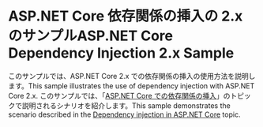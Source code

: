 # <a name="aspnet-core-dependency-injection-2x-sample"></a><span data-ttu-id="82c88-101">ASP.NET Core 依存関係の挿入の 2.x のサンプル</span><span class="sxs-lookup"><span data-stu-id="82c88-101">ASP.NET Core Dependency Injection 2.x Sample</span></span>

<span data-ttu-id="82c88-102">このサンプルでは、ASP.NET Core 2.x での依存関係の挿入の使用方法を説明します。</span><span class="sxs-lookup"><span data-stu-id="82c88-102">This sample illustrates the use of dependency injection with ASP.NET Core 2.x.</span></span> <span data-ttu-id="82c88-103">このサンプルでは、「[ASP.NET Core での依存関係の挿入](https://docs.microsoft.com/aspnet/core/fundamentals/dependency-injection)」のトピックで説明されるシナリオを紹介します。</span><span class="sxs-lookup"><span data-stu-id="82c88-103">This sample demonstrates the scenario described in the [Dependency injection in ASP.NET Core](https://docs.microsoft.com/aspnet/core/fundamentals/dependency-injection) topic.</span></span>
